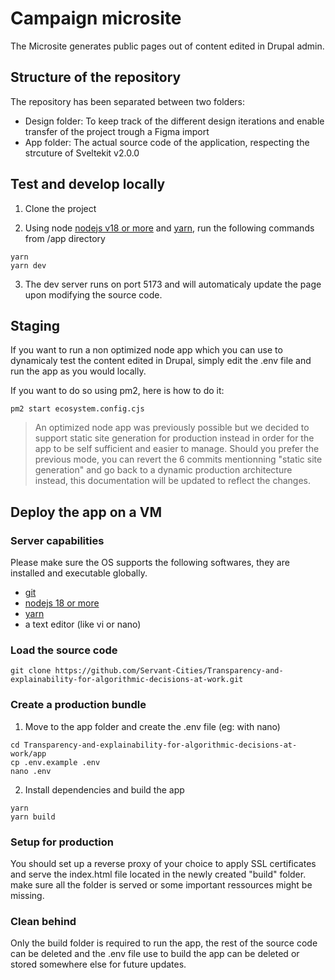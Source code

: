 # Campaign microsite

The Microsite generates public pages out of content edited in Drupal admin.

## Structure of the repository

The repository has been separated between two folders:
* Design folder: To keep track of the different design iterations and enable transfer of the project trough a Figma import
* App folder: The actual source code of the application, respecting the strcuture of Sveltekit v2.0.0

## Test and develop locally
1. Clone the project

2. Using node [nodejs v18 or more](https://nodejs.org) and [yarn](https://yarnpkg.com/), run the following commands from /app directory
```
yarn
yarn dev
```

3. The dev server runs on port 5173 and will automaticaly update the page upon modifying the source code.

## Staging
If you want to run a non optimized node app which you can use to dynamicaly test the content edited in Drupal, simply edit the .env file and run the app as you would locally.

If you want to do so using pm2, here is how to do it:
```
pm2 start ecosystem.config.cjs
```

> An optimized node app was previously possible but we decided to support static site generation for production instead in order for the app to be self sufficient and easier to manage. Should you prefer the previous mode, you can revert the 6 commits mentionning "static site generation" and go back to a dynamic production architecture instead, this documentation will be updated to reflect the changes.

## Deploy the app on a VM

### Server capabilities

Please make sure the OS supports the following softwares, they are installed and executable globally.
* [git](https://git-scm.com/)
* [nodejs 18 or more](https://nodejs.org)
* [yarn](https://yarnpkg.com/)
* a text editor (like vi or nano)

### Load the source code
```
git clone https://github.com/Servant-Cities/Transparency-and-explainability-for-algorithmic-decisions-at-work.git
```

### Create a production bundle
1. Move to the app folder and create the .env file (eg: with nano)
```
cd Transparency-and-explainability-for-algorithmic-decisions-at-work/app
cp .env.example .env
nano .env
```

2. Install dependencies and build the app
```
yarn
yarn build
```

### Setup for production
You should set up a reverse proxy of your choice to apply SSL certificates and serve the index.html file located in the newly created "build" folder. make sure all the folder is served or some important ressources might be missing.

### Clean behind
Only the build folder is required to run the app, the rest of the source code can be deleted and the .env file use to build the app can be deleted or stored somewhere else for future updates.




